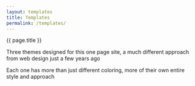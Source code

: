 ```yaml
---
layout: templates
title: Templates
permalink: /templates/
---
```


{{ page.title }}

Three themes designed for this one page site, a much different approach from web design just a few years ago

Each one has more than just different coloring, more of their own entire style and approach

